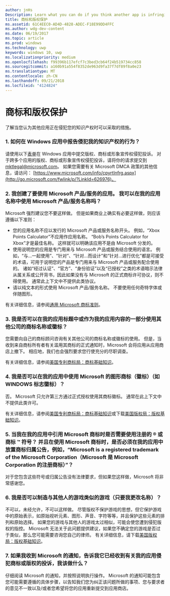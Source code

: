 ```yaml
---
author: jnHs
Description: Learn what you can do if you think another app is infringing on your intellectual property rights.
title: 商标和版权保护
ms.assetid: 61C4EEC0-AD4D-4828-ADEC-F18E99DD4FFC
ms.author: wdg-dev-content
ms.date: 06/19/2017
ms.topic: article
ms.prod: windows
ms.technology: uwp
keywords: windows 10, uwp
ms.localizationpriority: medium
ms.openlocfilehash: f99396b117efcf7c3bed3cb64f24b519734cc858
ms.sourcegitcommit: a160b91a554f8352de963d9fa37f7df89f8a0e23
ms.translationtype: MT
ms.contentlocale: zh-CN
ms.lasthandoff: 09/21/2018
ms.locfileid: "4124824"
---
```

# <a name="trademark-and-copyright-protection"></a>商标和版权保护


了解当您认为其他应用正在侵犯您的知识产权时可以采取的措施。

### <a name="1-how-may-i-report-an-infringement-of-my-intellectual-property-rights-within-a-windows-app"></a>1. 如何在 Windows 应用中报告侵犯我的知识产权的行为？


请使用以下[表单](http://go.microsoft.com/fwlink/p/?LinkId=273879)在 Windows 应用中提交版权、商标或形象宣传权侵犯投诉。 对于跨多个应用的版权、商标或形象宣传权侵犯投诉，请将你的请求提交到 mktlegal@microsoft.com。 如果您需要有关 Microsoft DMCA 政策的其他信息，请访问： [https://www.microsoft.com/info/cpyrtInfrg.aspx](http://go.microsoft.com/fwlink/p/?LinkId=626976)。

### <a name="2-i-created-my-app-to-work-with-a-microsoft-productservice-may-i-use-the-microsoft-productservice-name-in-the-name-of-my-app"></a>2. 我创建了要使用 Microsoft 产品/服务的应用。 我可以在我的应用名称中使用 Microsoft 产品/服务名称吗？


Microsoft 强烈建议您不要这样做。 但是如果商业上确实有必要这样做，则应该遵循以下准则：

-   您的应用名称不应以发行的 Microsoft 产品或服务名称开头。 例如，“Xbox Points Calculator”不应用作应用名称。 “Bob’s Points Calculator for Xbox”才是最佳名称。 这样就可以明确该应用不是由 Microsoft 分发的。
-   使用说明您的应用是专门用来与 Microsoft 产品或服务结合使用的语言。 例如，“与...一起使用”、“针对”、“针对...而设计”和“针对...进行优化”都是可接受的术语，可用于说明您的产品是专门用来与 Microsoft 产品或服务配合使用的。 诸如“经过认证”、“官方”、“身份验证”以及“已授权”之类的术语暗示法律从属关系或公开背书，因此如果没有与 Microsoft 的正式商标许可协议，则不得使用。 通常此上下文中不提供此类协议。
-   请以纯文本的形式使用 Microsoft 产品/服务名称。 不要使用任何奇特字体或伴随图形。

有关详细信息，请参阅[通用 Microsoft 商标准则](http://go.microsoft.com/fwlink/p/?LinkId=225434)。

### <a name="3-is-it-ok-if-i-use-the-trademarked-name-or-logo-of-another-company-in-the-title-of-my-app-or-as-part-of-the-content-of-my-app"></a>3. 我是否可以在我的应用标题中或作为我的应用内容的一部分使用其他公司的商标名称或徽标？


您需要向自己的商标顾问咨询有关其他公司的商标名称或徽标的使用。 但是，当收到来自商标所有者有关滥用其商标的正式通知时，Microsoft 会将应用从应用商店上撤下。 相应地，我们也会强烈要求您行使充分的尽职调查。

有关详细信息，请参阅[美国专利商标局：商标基础知识](http://go.microsoft.com/fwlink/p/?LinkId=225271)。

### <a name="4-may-i-use-microsofts-graphical-trademarks-logos-such-as-the-windows-flag-logo-in-my-app"></a>4. 我是否可以在我的应用中使用 Microsoft 的图形商标（徽标）（如 WINDOWS 标志徽标）？


否。 Microsoft 只允许第三方通过正式授权使用其商标徽标。 通常在此上下文中不提供此类许可。

有关详细信息，请参阅[美国专利商标局：商标基础知识](http://go.microsoft.com/fwlink/p/?LinkId=225271)或下载[美国版权局：版权基础知识](http://go.microsoft.com/fwlink/p/?LinkID=225273)。

### <a name="5-do-i-need-to-use-registered--or-trademark--symbols-when-i-refer-to-a-microsoft-trademark-in-my-app-and-must-i-when-using-a-microsoft-trademark-place-a-trademark-attribution-notice-in-my-app-for-example-microsoft-is-a-registered-trademark-of-the-microsoft-corporation"></a>5. 当我在我的应用中引用 Microsoft 商标时是否需要使用注册的 ® 或商标 ™ 符号？ 并且在使用 Microsoft 商标时，是否必须在我的应用中放置商标归属公告，例如，“Microsoft is a registered trademark of the Microsoft Corporation（Microsoft 是 Microsoft Corporation 的注册商标）”？


对于您包含这些符号或归属公告没有法律要求，但如果您这样做，Microsoft 将非常感谢您。

### <a name="6-is-it-ok-if-i-make-a-game-that-is-identical-to-someone-elses-game-as-long-as-i-change-the-name"></a>6. 我是否可以制造与其他人的游戏类似的游戏（只要我更改名称）？


不可以，未经允许，不可以这样做。 尽管版权不保护游戏的思想，但它保护游戏中的原始表示，如原始视听元素、图形、声音、字符等等，并且保护这些元素的排列和原始选择。 如果您的游戏与其他人的游戏太过相似，可能会使您遭到侵犯版权的指控。 Microsoft 无法关于此问题提供建议，如果您不确定您的游戏是否过于类似，那么您可能需要咨询您自己的律师。 有关详细信息，请下载[美国版权局：版权基础知识](http://go.microsoft.com/fwlink/p/?LinkID=225273)。

### <a name="7-what-should-i-do-if-i-get-a-notice-from-microsoft-telling-me-it-has-received-a-complaint-that-my-app-infringes-a-trademark-or-copyright"></a>7. 如果我收到 Microsoft 的通知，告诉我它已经收到有关我的应用侵犯商标或版权的投诉，我该做什么？


仔细阅读 Microsoft 的通知，并按照说明执行操作。 Microsoft 的通知可能包含您可能需要遵循的具体步骤，以告知我们您为纠正该问题所做的事项、您与要求者的意见不一致以及/或者您希望将您的应用重新提交到应用商店。

 

 




